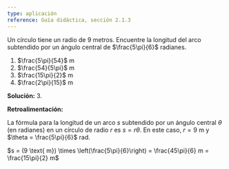 ```yaml
---
type: aplicación
reference: Guía didáctica, sección 2.1.3
---
```

Un círculo tiene un radio de 9 metros. Encuentre la longitud del arco subtendido por un ángulo central de $\frac{5\pi}{6}$ radianes.

1. $\frac{5\pi}{54}$ m
2. $\frac{54}{5\pi}$ m
3. $\frac{15\pi}{2}$ m
4. $\frac{2\pi}{15}$ m

**Solución:** 3.

**Retroalimentación:** 

La fórmula para la longitud de un arco $s$ subtendido por un ángulo central $\theta$ (en radianes) en un círculo de radio $r$ es $s = r\theta$. En este caso, $r=9$ m y $\theta = \frac{5\pi}{6}$ rad.

$s = (9 \text{ m}) \times \left(\frac{5\pi}{6}\right) = \frac{45\pi}{6} m = \frac{15\pi}{2} m$
